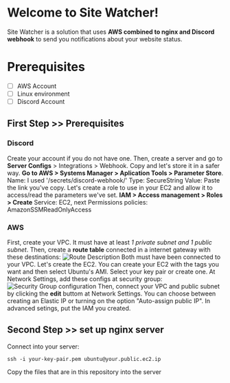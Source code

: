 # Welcome to Site Watcher!

Site Watcher is a solution that uses **AWS combined to nginx and Discord webhook** to send you notifications about your website status.

# Prerequisites

 - [ ] AWS Account
 - [ ] Linux environment 
 - [ ] Discord Account

##  First Step >> Prerequisites

### Discord
Create your account if you do not have one. Then, create a server and go to **Server Configs** > Integrations > Webhook. Copy and let's store it in a safer way.
**Go to AWS > Systems Manager > Aplication Tools > Parameter Store**. 
Name: I used '/secrets/discord-webhook/'
Type: SecureString
Value: Paste the link you've copy.
Let's create a role to use in your EC2 and allow it to access/read the parameters we've set.
**IAM > Access management > Roles > Create**
Service: EC2, next
Permissions policies: AmazonSSMReadOnlyAccess

### AWS

First, create your VPC. It must have at least *1 private subnet and 1 public subnet*.
Then, create a **route table** connected in a internet gateway with these destinations:
![Route Description](https://prnt.sc/qX_kdDvhULke)
Both must have been connected to your VPC. Let's create the EC2.
You can create your EC2 with the tags you want and then select Ubuntu's AMI. Select your key pair or create one. At Network Settings, add these configs at security group:
![Security Group configuration](https://prnt.sc/yCdJbNXlvgQm)
Then, connect your VPC and public subnet by clicking the **edit** buttom at Network Settings. You can choose between creating an Elastic IP or turning on the option "Auto-assign public IP".
In advanced setings, put the IAM you created.

## Second Step >> set up nginx server
Connect into your server:
```
ssh -i your-key-pair.pem ubuntu@your.public.ec2.ip
```
Copy the files that are in this repository into the server
```

```